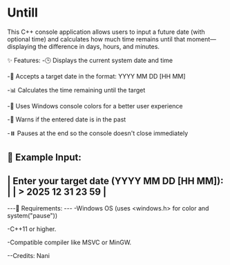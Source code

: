 # Untill
This C++ console application allows users to input a future date (with optional time) and calculates how much time remains until that moment—displaying the difference in days, hours, and minutes.

✨ Features:
-🕒 Displays the current system date and time

-📅 Accepts a target date in the format: YYYY MM DD [HH MM]

-📊 Calculates the time remaining until the target

-🎨 Uses Windows console colors for a better user experience

-🛑 Warns if the entered date is in the past

-⏸️ Pauses at the end so the console doesn't close immediately

🧠 Example Input:
 ----------------------------------------------
| Enter your target date (YYYY MM DD [HH MM]): |
| > 2025 12 31 23 59                           |
 ----------------------------------------------
---🔧 Requirements: ---
-Windows OS (uses <windows.h> for color and system("pause"))

-C++11 or higher.

-Compatible compiler like MSVC or MinGW.

--Credits: Nani

